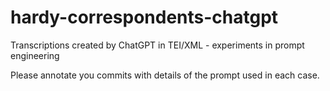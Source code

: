 # hardy-correspondents-chatgpt
Transcriptions created by ChatGPT in TEI/XML - experiments in prompt engineering

Please annotate you commits with details of the prompt used in each case.
